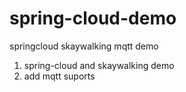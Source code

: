 # spring-cloud-demo
springcloud skaywalking mqtt  demo


1. spring-cloud and skaywalking demo
2. add mqtt suports
